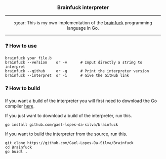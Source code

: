 <h3 align="center">
    Brainfuck interpreter
</h3>

---

<p align="center">
    :gear: This is my own implementation of the <a href="https://en.wikipedia.org/wiki/Brainfuck">brainfuck</a> programming language in Go.
</p>

---

### :question: How to use
~~~console
brainfuck your_file.b
brainfuck --version    or -v      # Input directly a string to interpret
brainfuck --github     or -g      # Print the interpreter version
brainfuck --interpret  or -i      # Give the GitHub link
~~~

### :question: How to build
If you want a build of the interpreter you will first need to download the Go compiler [here](https://go.dev/dl/).

If you just want to download a build of the interpreter, run this.
~~~console
go install github.com/gael-lopes-da-silva/brainfuck
~~~

If you want to build the interpreter from the source, run this.
~~~console
git clone https://github.com/Gael-Lopes-Da-Silva/Brainfuck
cd Brainfuck
go buidl .
~~~
